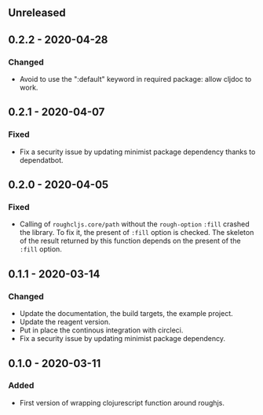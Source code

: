 ## Unreleased

## 0.2.2 - 2020-04-28
### Changed
 - Avoid to use the ":default" keyword in required package: allow cljdoc to work.

## 0.2.1 - 2020-04-07
### Fixed
 - Fix a security issue by updating minimist package dependency thanks to dependatbot.

## 0.2.0 - 2020-04-05
### Fixed
 - Calling of `roughcljs.core/path` without the `rough-option` `:fill` crashed
   the library. To fix it, the present of `:fill` option is checked. The skeleton
   of the result returned by this function depends on the present of the `:fill` option.

## 0.1.1 - 2020-03-14
### Changed
 - Update the documentation, the build targets, the example project.
 - Update the reagent version.
 - Put in place the continous integration with circleci.
 - Fix a security issue by updating minimist package dependency.

## 0.1.0 - 2020-03-11
### Added
- First version of wrapping clojurescript function around roughjs.
